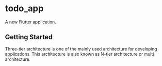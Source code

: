 # todo_app

A new Flutter application.

## Getting Started

Three-tier architecture is one of the mainly used architecture for developing applications. This architecture is also known as N-tier architecture or multi architecture.


